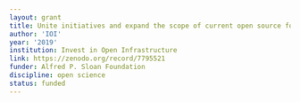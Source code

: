```yaml
---
layout: grant
title: Unite initiatives and expand the scope of current open source for open science
author: 'IOI'
year: '2019'
institution: Invest in Open Infrastructure
link: https://zenodo.org/record/7795521
funder: Alfred P. Sloan Foundation
discipline: open science
status: funded
---
```


